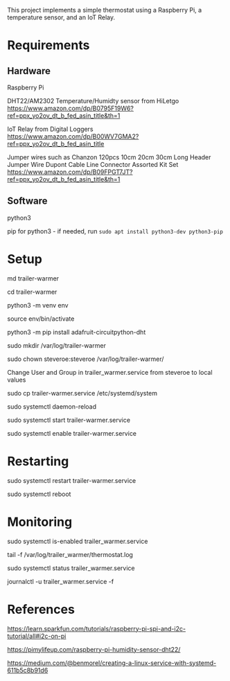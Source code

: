This project implements a simple thermostat using a Raspberry Pi,
a temperature sensor, and an IoT Relay.

# Requirements

## Hardware

Raspberry Pi

DHT22/AM2302 Temperature/Humidty sensor from HiLetgo
https://www.amazon.com/dp/B0795F19W6?ref=ppx_yo2ov_dt_b_fed_asin_title&th=1

IoT Relay from Digital Loggers
https://www.amazon.com/dp/B00WV7GMA2?ref=ppx_yo2ov_dt_b_fed_asin_title

Jumper wires such as
Chanzon 120pcs 10cm 20cm 30cm Long Header Jumper Wire
Dupont Cable Line Connector Assorted Kit Set
https://www.amazon.com/dp/B09FPGT7JT?ref=ppx_yo2ov_dt_b_fed_asin_title&th=1

## Software

python3

pip for python3 - if needed, run
`sudo apt install python3-dev python3-pip`

# Setup

md trailer-warmer

cd trailer-warmer

python3 -m venv env

source env/bin/activate

python3 -m pip install adafruit-circuitpython-dht

sudo mkdir /var/log/trailer-warmer

sudo chown steveroe:steveroe /var/log/trailer-warmer/

Change User and Group in trailer_warmer.service from steveroe to local values

sudo cp trailer-warmer.service /etc/systemd/system

sudo systemctl daemon-reload

sudo systemctl start trailer-warmer.service

sudo systemctl enable trailer-warmer.service

# Restarting

sudo systemctl restart trailer-warmer.service

sudo systemctl reboot

# Monitoring

sudo systemctl is-enabled trailer_warmer.service

tail -f /var/log/trailer_warmer/thermostat.log

sudo systemctl status trailer_warmer.service

journalctl -u trailer_warmer.service -f

# References

https://learn.sparkfun.com/tutorials/raspberry-pi-spi-and-i2c-tutorial/all#i2c-on-pi

https://pimylifeup.com/raspberry-pi-humidity-sensor-dht22/

https://medium.com/@benmorel/creating-a-linux-service-with-systemd-611b5c8b91d6
